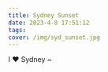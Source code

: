 ```yaml
---
title: Sydney Sunset
date: 2023-4-8 17:51:12
tags:
cover: /img/syd_sunset.jpg
---
```


I ❤️ Sydney ~